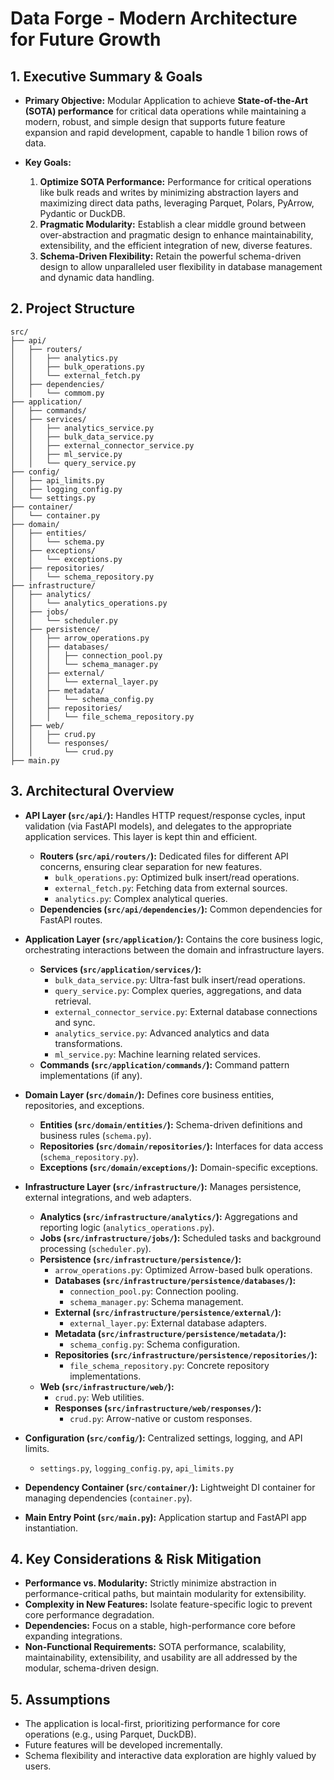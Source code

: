 # Data Forge - Modern Architecture for Future Growth

## 1. Executive Summary & Goals
- **Primary Objective:** Modular Application to achieve **State-of-the-Art (SOTA) performance** for critical data operations while maintaining a modern, robust, and simple design that supports future feature expansion and rapid development, capable to handle 1 bilion rows of data.

- **Key Goals:**
    1. **Optimize SOTA Performance:** Performance for critical operations like bulk reads and writes by minimizing abstraction layers and maximizing direct data paths, leveraging Parquet, Polars, PyArrow, Pydantic or DuckDB.
    2. **Pragmatic Modularity:** Establish a clear middle ground between over-abstraction and pragmatic design to enhance maintainability, extensibility, and the efficient integration of new, diverse features.
    3. **Schema-Driven Flexibility:** Retain the powerful schema-driven design to allow unparalleled user flexibility in database management and dynamic data handling.

## 2. Project Structure

```
src/
├── api/
│   ├── routers/
│   │   ├── analytics.py
│   │   ├── bulk_operations.py
│   │   └── external_fetch.py
│   ├── dependencies/
│   │   └── commom.py
├── application/
│   ├── commands/
│   ├── services/
│   │   ├── analytics_service.py
│   │   ├── bulk_data_service.py
│   │   ├── external_connector_service.py
│   │   ├── ml_service.py
│   │   └── query_service.py
├── config/
│   ├── api_limits.py
│   ├── logging_config.py
│   └── settings.py
├── container/
│   └── container.py
├── domain/
│   ├── entities/
│   │   └── schema.py
│   ├── exceptions/
│   │   └── exceptions.py
│   ├── repositories/
│   │   └── schema_repository.py
├── infrastructure/
│   ├── analytics/
│   │   └── analytics_operations.py
│   ├── jobs/
│   │   └── scheduler.py
│   ├── persistence/
│   │   ├── arrow_operations.py
│   │   ├── databases/
│   │   │   ├── connection_pool.py
│   │   │   └── schema_manager.py
│   │   ├── external/
│   │   │   └── external_layer.py
│   │   ├── metadata/
│   │   │   └── schema_config.py
│   │   ├── repositories/
│   │   │   └── file_schema_repository.py
│   ├── web/
│   │   ├── crud.py
│   │   └── responses/
│   │       └── crud.py
├── main.py
```

## 3. Architectural Overview

- **API Layer (`src/api/`):** Handles HTTP request/response cycles, input validation (via FastAPI models), and delegates to the appropriate application services. This layer is kept thin and efficient.
    - **Routers (`src/api/routers/`):** Dedicated files for different API concerns, ensuring clear separation for new features.
        - `bulk_operations.py`: Optimized bulk insert/read operations.
        - `external_fetch.py`: Fetching data from external sources.
        - `analytics.py`: Complex analytical queries.
    - **Dependencies (`src/api/dependencies/`):** Common dependencies for FastAPI routes.

- **Application Layer (`src/application/`):** Contains the core business logic, orchestrating interactions between the domain and infrastructure layers.
    - **Services (`src/application/services/`):**
        - `bulk_data_service.py`: Ultra-fast bulk insert/read operations.
        - `query_service.py`: Complex queries, aggregations, and data retrieval.
        - `external_connector_service.py`: External database connections and sync.
        - `analytics_service.py`: Advanced analytics and data transformations.
        - `ml_service.py`: Machine learning related services.
    - **Commands (`src/application/commands/`):** Command pattern implementations (if any).

- **Domain Layer (`src/domain/`):** Defines core business entities, repositories, and exceptions.
    - **Entities (`src/domain/entities/`):** Schema-driven definitions and business rules (`schema.py`).
    - **Repositories (`src/domain/repositories/`):** Interfaces for data access (`schema_repository.py`).
    - **Exceptions (`src/domain/exceptions/`):** Domain-specific exceptions.

- **Infrastructure Layer (`src/infrastructure/`):** Manages persistence, external integrations, and web adapters.
    - **Analytics (`src/infrastructure/analytics/`):** Aggregations and reporting logic (`analytics_operations.py`).
    - **Jobs (`src/infrastructure/jobs/`):** Scheduled tasks and background processing (`scheduler.py`).
    - **Persistence (`src/infrastructure/persistence/`):**
        - `arrow_operations.py`: Optimized Arrow-based bulk operations.
        - **Databases (`src/infrastructure/persistence/databases/`):**
            - `connection_pool.py`: Connection pooling.
            - `schema_manager.py`: Schema management.
        - **External (`src/infrastructure/persistence/external/`):**
            - `external_layer.py`: External database adapters.
        - **Metadata (`src/infrastructure/persistence/metadata/`):**
            - `schema_config.py`: Schema configuration.
        - **Repositories (`src/infrastructure/persistence/repositories/`):**
            - `file_schema_repository.py`: Concrete repository implementations.
    - **Web (`src/infrastructure/web/`):**
        - `crud.py`: Web utilities.
        - **Responses (`src/infrastructure/web/responses/`):**
            - `crud.py`: Arrow-native or custom responses.

- **Configuration (`src/config/`):** Centralized settings, logging, and API limits.
    - `settings.py`, `logging_config.py`, `api_limits.py`

- **Dependency Container (`src/container/`):** Lightweight DI container for managing dependencies (`container.py`).

- **Main Entry Point (`src/main.py`):** Application startup and FastAPI app instantiation.

## 4. Key Considerations & Risk Mitigation

- **Performance vs. Modularity:** Strictly minimize abstraction in performance-critical paths, but maintain modularity for extensibility.
- **Complexity in New Features:** Isolate feature-specific logic to prevent core performance degradation.
- **Dependencies:** Focus on a stable, high-performance core before expanding integrations.
- **Non-Functional Requirements:** SOTA performance, scalability, maintainability, extensibility, and usability are all addressed by the modular, schema-driven design.

## 5. Assumptions
- The application is local-first, prioritizing performance for core operations (e.g., using Parquet, DuckDB).
- Future features will be developed incrementally.
- Schema flexibility and interactive data exploration are highly valued by users.